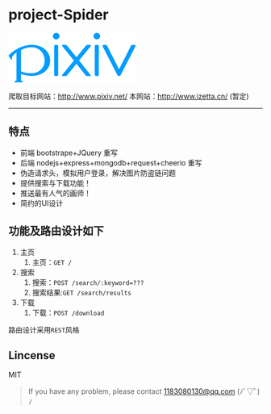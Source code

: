 # project-Spider

<img src="public/img/pixiv-logo.png" width="50%">

爬取目标网站：http://www.pixiv.net/
本网站：http://www.izetta.cn/ (暂定)

***

## 特点
* 前端 bootstrape+JQuery 重写
* 后端 nodejs+express+mongodb+request+cheerio 重写
* 伪造请求头，模拟用户登录，解决图片防盗链问题
* 提供搜索与下载功能！
* 推送最有人气的画师！
* 简约的UI设计

## 功能及路由设计如下
1. 主页
	1. 主页：`GET /`
2. 搜索
	1. 搜索：`POST /search/:keyword=???`
	2. 搜索结果:`GET /search/results`
3. 下载
	1. 下载：`POST /download`

路由设计采用`REST`风格

## Lincense
MIT

> If you have any problem, please contact 1183080130@qq.com (ﾉﾟ▽ﾟ)ﾉ